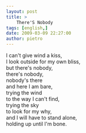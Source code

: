 ```yaml
---
layout: post
title: >
    There'S Nobody
tags: [english,]
date: 2009-03-09 22:27:00
author: pietro
---
```

I can't give wind a kiss,<br/>I look outside for my own bliss,<br/>but there's nobody,<br/>there's nobody,<br/>nobody's there<br/>and here I am bare,<br/>trying the wind<br/>to the way I can't find,<br/>trying the sky<br/>to look for my why,<br/>and I will have to stand alone,<br/>holding up until I'm bone.
